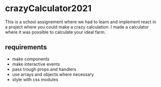 # crazyCalculator2021
This is a school assignement where we had to learn and implement react in a project where you could make a crazy calculation.
I made a calculator where it was possible to calculate your ideal farm.

## requirements 
- make components
- make interactive events
- pass trough props and handlers 
- use arrays and objects where necessary
- style with css modules

